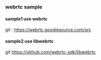 ### webrtc sample
#### sample1 use webrtc
git : https://webrtc.googlesource.com/src
#### sample2 use libwebrtc
git https://github.com/webrtc-sdk/libwebrtc
